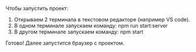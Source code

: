 Чтобы запустить проект: 

1. Открываем 2 терминала в текстовом редакторе (например VS code).
2. В одном терминале запускаем команду:    npm run start:server
3. В другом терминале запускаем команду: npm start

Готово! Далее запустится браузер с проектом.